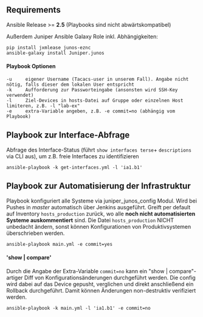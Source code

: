 ## Requirements

Ansible Release >= **2.5** (Playbooks sind nicht abwärtskompatibel)

Außerdem Juniper Ansible Galaxy Role inkl. Abhängigkeiten:

    pip install jxmlease junos-eznc
    ansible-galaxy install Juniper.junos


#### Playbook Optionen

    -u     eigener Username (Tacacs-user in unserem Fall). Angabe nicht nötig, falls dieser dem lokalen User entspricht
    -k     Aufforderung zur Passworteingabe (ansonsten wird SSH-Key verwendet)
    -l     Ziel-Devices in hosts-Datei auf Gruppe oder einzelnen Host limiteren, z.B. -l "lab-ex"
    -e     extra-Variable angeben, z.B. -e commit=no (abhängig vom Playbook)


## Playbook zur Interface-Abfrage

Abfrage des Interface-Status (führt ```show interfaces terse```+ ```descriptions``` via CLI aus), um z.B. freie Interfaces zu identifizieren

	ansible-playbook -k get-interfaces.yml -l 'ia1.b1'


## Playbook zur Automatisierung der Infrastruktur

Playbook konfiguriert alle Systeme via juniper_junos_config Modul. Wird bei Pushes in *master* automatisch über Jenkins ausgeführt. Greift per default auf Inventory ```hosts_production``` zurück, wo alle **noch nicht automatisierten Systeme auskommentiert** sind. Die Datei ```hosts_production``` NICHT unbedacht ändern, sonst können Konfigurationen von Produktivsystemen überschrieben werden.

    ansible-playbook main.yml -e commit=yes

#### 'show | compare'

Durch die Angabe der Extra-Variable ```commit=no``` kann ein "show | compare"-artiger Diff von Konfigurationsänderungen durchgeführt werden. Die config wird dabei auf das Device gepusht, verglichen und direkt anschließend ein Rollback durchgeführt. Damit können Änderungen non-destruktiv verifiziert werden.

    ansible-playbook -k main.yml -l 'ia1.b1' -e commit=no

